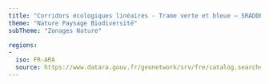```yaml
---
title: "Corridors écologiques linéaires - Trame verte et bleue – SRADDET"
theme: "Nature Paysage Biodiversité"
subTheme: "Zonages Nature"

regions:
-
  iso: FR-ARA
  source: https://www.datara.gouv.fr/geonetwork/srv/fre/catalog.search#/search?resultType=details&sortBy=relevance&from=1&to=20&fast=index&_content_type=json&any=Corridors écologiques linéaires - Trame verte et bleue – SRADDET
---
```

